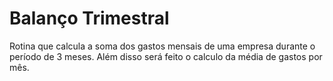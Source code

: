# Balanço Trimestral
Rotina que calcula a soma dos gastos mensais de uma empresa durante o período de 3 meses.
Além disso será feito o calculo da média de gastos por mês.


